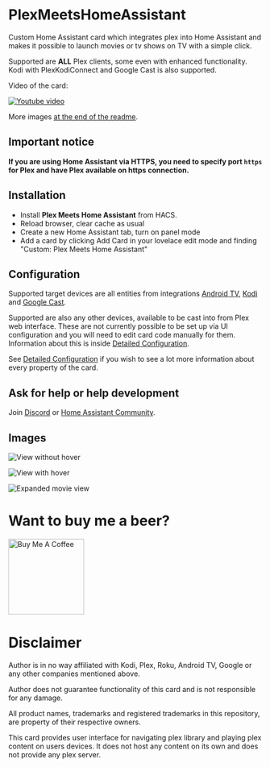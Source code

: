 # PlexMeetsHomeAssistant

Custom Home Assistant card which integrates plex into Home Assistant and makes it possible to launch movies or tv shows on TV with a simple click.

Supported are **ALL** Plex clients, some even with enhanced functionality. Kodi with PlexKodiConnect and Google Cast is also supported.

Video of the card:

[![Youtube video](https://img.youtube.com/vi/88e7lZUFD28/0.jpg)](https://youtu.be/88e7lZUFD28)

More images [at the end of the readme](https://github.com/JurajNyiri/PlexMeetsHomeAssistant#images).

## Important notice

**If you are using Home Assistant via HTTPS, you need to specify port `https` for Plex and have Plex available on https connection.**

## Installation

- Install **Plex Meets Home Assistant** from HACS.
- Reload browser, clear cache as usual
- Create a new Home Assistant tab, turn on panel mode
- Add a card by clicking Add Card in your lovelace edit mode and finding "Custom: Plex Meets Home Assistant"

## Configuration

Supported target devices are all entities from integrations [Android TV](https://www.home-assistant.io/integrations/androidtv/), [Kodi](https://www.home-assistant.io/integrations/kodi/) and [Google Cast](https://www.home-assistant.io/integrations/cast/).

Supported are also any other devices, available to be cast into from Plex web interface. These are not currently possible to be set up via UI configuration and you will need to edit card code manually for them. Information about this is inside [Detailed Configuration](https://github.com/JurajNyiri/PlexMeetsHomeAssistant/blob/main/DETAILED_CONFIGURATION.md).

See [Detailed Configuration](https://github.com/JurajNyiri/PlexMeetsHomeAssistant/blob/main/DETAILED_CONFIGURATION.md) if you wish to see a lot more information about every property of the card.

## Ask for help or help development

Join [Discord](https://discord.gg/jqqz9jQXWx) or [Home Assistant Community](https://community.home-assistant.io/t/custom-component-card-plex-meets-home-assistant/304349).

## Images

![View without hover](https://github.com/JurajNyiri/PlexMeetsHomeAssistant/blob/main/images/design_preview/1.png)

![View with hover](https://github.com/JurajNyiri/PlexMeetsHomeAssistant/blob/main/images/design_preview/2.png)

![Expanded movie view](https://github.com/JurajNyiri/PlexMeetsHomeAssistant/blob/main/images/design_preview/3.png)

# Want to buy me a beer?

<a href="https://www.buymeacoffee.com/jurajnyiri" target="_blank"><img src="https://cdn.buymeacoffee.com/buttons/v2/default-blue.png" alt="Buy Me A Coffee"  width="150px" ></a>

# Disclaimer

Author is in no way affiliated with Kodi, Plex, Roku, Android TV, Google or any other companies mentioned above.

Author does not guarantee functionality of this card and is not responsible for any damage.

All product names, trademarks and registered trademarks in this repository, are property of their respective owners.

This card provides user interface for navigating plex library and playing plex content on users devices. It does not host any content on its own and does not provide any plex server.
